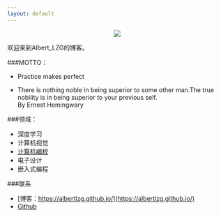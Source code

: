 ```yaml
---
layout: default
---
```



<center>
    <p><img src="http://7xlfkx.com1.z0.glb.clouddn.com/white2.jpg" align="center"></p>
</center>

欢迎来到Albert_LZG的博客。


###MOTTO：

- Practice makes perfect

- There is nothing noble in being superior to some other man.The true nobility is in being superior to your previous self.
                        
By Ernest Hemingwary


###领域：

- 深度学习
- 计算机视觉
- [计算机编程](https://github.com/AlbertLZG/AlbertLZG_Lintcode)
- 电子设计
- 嵌入式编程




###联系

- [博客：https://albertlzg.github.io/](https://albertlzg.github.io/)
- [Github](https://github.com/AlbertLZG)







